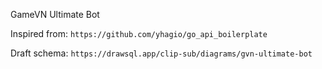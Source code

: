 GameVN Ultimate Bot

Inspired from: `https://github.com/yhagio/go_api_boilerplate`

Draft schema: `https://drawsql.app/clip-sub/diagrams/gvn-ultimate-bot`